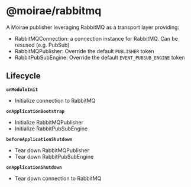 # @moirae/rabbitmq

A Moirae publisher leveraging RabbitMQ as a transport layer providing:
- RabbitMQConnection: a connection instance for RabbitMQ. Can be resused (e.g. PubSub)
- RabbitMQPublisher: Override the default `PUBLISHER` token
- RabbitPubSubEngine: Override the default `EVENT_PUBSUB_ENGINE` token

## Lifecycle
**`onModuleInit`**
- Initialize connection to RabbitMQ

**`onApplicationBootstrap`**
- Initialize RabbitMQPublisher
- Initialize RabbitPubSubEngine

**`beforeApplicationShutdown`**
- Tear down RabbitMQPublisher
- Tear down RabbitPubSubEngine

**`onApplicationShutdown`**
- Tear down connection to RabbitMQ
